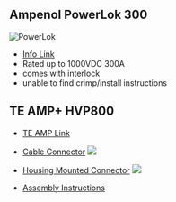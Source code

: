 ## Ampenol PowerLok 300
![PowerLok](https://www.amphenol-industrial.de/upload/Powerlok-300-category.jpg)
- [Info Link](https://www.amphenol-industrial.de/en/PowerLok-300-Connectors?q=&hPP=18&idx=amphenol_p_en&p=0&hFR%5Bfacets.high_voltage_interlock%5D%5B0%5D=yes&nR%5Bfacets.number_of_positions%5D%5B%3C%3D%5D%5B0%5D=2&nR%5Bfacets.number_of_positions%5D%5B%3E%3D%5D%5B0%5D=2)
- Rated up to 1000VDC 300A
- comes with interlock
- unable to find crimp/install instructions
## TE AMP+ HVP800
- [TE AMP Link](https://www.te.com/usa-en/plp/automotive-connectors-hvp-800/Y30DrX25dv.html?q=&n=41621&d=545388&type=products&samples=N&inStoreWithoutPL=false&instock=N) 
- [Cable Connector](https://www.te.com/usa-en/product-1-2177053-3.html) 
![](https://www.te.com/content/dam/te-com/catalog/part/121/770/533/1-2177053-3-t1.jpg/jcr:content/renditions/product-details.png?w=220)

- [Housing Mounted Connector](https://www.te.com/usa-en/product-1-2322122-2.html) 
![](https://www.te.com/content/dam/te-com/catalog/part/123/221/222/1-2322122-2-t1.jpg/jcr:content/renditions/product-details.png?w=220)

- [Assembly Instructions](https://www.te.com/commerce/DocumentDelivery/DDEController?Action=showdoc&DocId=Specification+Or+Standard%7F114-32213%7FA%7Fpdf%7FEnglish%7FENG_SS_114-32213_A.pdf%7F2322122-2) 